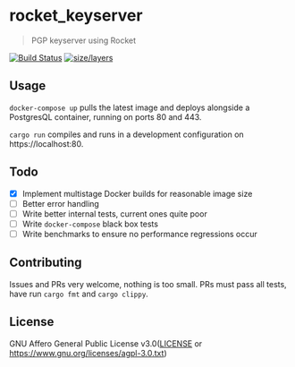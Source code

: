 # rocket_keyserver
> PGP keyserver using Rocket

[![Build Status](https://travis-ci.org/chocol4te/rocket_keyserver.svg?branch=master)](https://travis-ci.org/chocol4te/rocket_keyserver) [![size/layers](https://images.microbadger.com/badges/image/chocol4te/rocket_keyserver.svg)](https://microbadger.com/images/chocol4te/rocket_keyserver)

## Usage

`docker-compose up` pulls the latest image and deploys alongside a PostgresQL container, running on ports 80 and 443.

`cargo run` compiles and runs in a development configuration on https://localhost:80.

## Todo

- [x] Implement multistage Docker builds for reasonable image size
- [ ] Better error handling
- [ ] Write better internal tests, current ones quite poor
- [ ] Write `docker-compose` black box tests
- [ ] Write benchmarks to ensure no performance regressions occur

## Contributing

Issues and PRs very welcome, nothing is too small.
PRs must pass all tests, have run `cargo fmt` and `cargo clippy`.

## License
GNU Affero General Public License v3.0([LICENSE](LICENSE) or
  https://www.gnu.org/licenses/agpl-3.0.txt)
